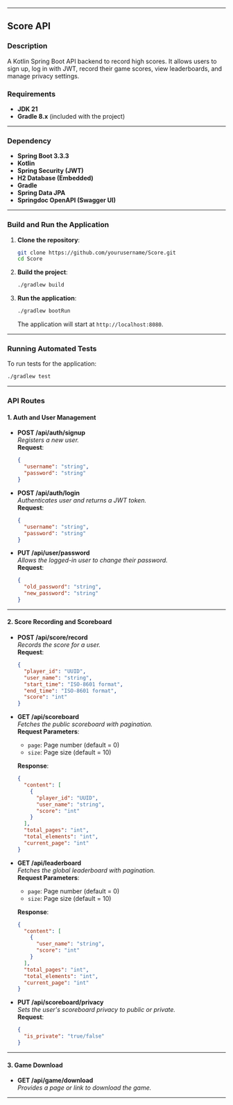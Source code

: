 
---

## Score API

### Description

A Kotlin Spring Boot API backend to record high scores. It allows users to sign up, log in with JWT, record their game scores, view leaderboards, and manage privacy settings.

### Requirements

- **JDK 21**
- **Gradle 8.x** (included with the project)


---
### Dependency

- **Spring Boot 3.3.3**
- **Kotlin**
- **Spring Security (JWT)**
- **H2 Database (Embedded)**
- **Gradle**
- **Spring Data JPA**
- **Springdoc OpenAPI (Swagger UI)**

---

### Build and Run the Application

1. **Clone the repository**:
   ```bash
   git clone https://github.com/yourusername/Score.git
   cd Score
   ```

2. **Build the project**:
   ```bash
   ./gradlew build
   ```

3. **Run the application**:
   ```bash
   ./gradlew bootRun
   ```

   The application will start at `http://localhost:8080`.
---

### Running Automated Tests

To run tests for the application:

```bash
./gradlew test
```

---

### API Routes

#### 1. **Auth and User Management**

- **POST /api/auth/signup**  
  _Registers a new user._  
  **Request**:
  ```json
  {
    "username": "string",
    "password": "string"
  }
  ```

- **POST /api/auth/login**  
  _Authenticates user and returns a JWT token._  
  **Request**:
  ```json
  {
    "username": "string",
    "password": "string"
  }
  ```

- **PUT /api/user/password**  
  _Allows the logged-in user to change their password._  
  **Request**:
  ```json
  {
    "old_password": "string",
    "new_password": "string"
  }
  ```

---

#### 2. **Score Recording and Scoreboard**

- **POST /api/score/record**  
  _Records the score for a user._  
  **Request**:
  ```json
  {
    "player_id": "UUID",
    "user_name": "string",
    "start_time": "ISO-8601 format",
    "end_time": "ISO-8601 format",
    "score": "int"
  }
  ```

- **GET /api/scoreboard**  
  _Fetches the public scoreboard with pagination._  
  **Request Parameters**:
  - `page`: Page number (default = 0)
  - `size`: Page size (default = 10)

  **Response**:
  ```json
  {
    "content": [
      {
        "player_id": "UUID",
        "user_name": "string",
        "score": "int"
      }
    ],
    "total_pages": "int",
    "total_elements": "int",
    "current_page": "int"
  }
  ```

- **GET /api/leaderboard**  
  _Fetches the global leaderboard with pagination._  
  **Request Parameters**:
  - `page`: Page number (default = 0)
  - `size`: Page size (default = 10)

  **Response**:
  ```json
  {
    "content": [
      {
        "user_name": "string",
        "score": "int"
      }
    ],
    "total_pages": "int",
    "total_elements": "int",
    "current_page": "int"
  }
  ```

- **PUT /api/scoreboard/privacy**  
  _Sets the user's scoreboard privacy to public or private._  
  **Request**:
  ```json
  {
    "is_private": "true/false"
  }
  ```

---

#### 3. **Game Download**

- **GET /api/game/download**  
  _Provides a page or link to download the game._

---
